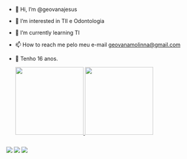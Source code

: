 - 👋 Hi, I’m @geovanajesus
- 👀 I’m interested in  TII e Odontologia  
- 🌱 I’m currently learning  TI
- 📫 How to reach me  pelo meu e-mail geovanamolinna@gmail.com
- 💚 Tenho 16 anos.

  <a href="htts://github.com/geovanajesus">
  <img height="180em" src="https://github-readme-stats.vercel.app/api?username=geovanajesus&show_icons=true&theme=dracula&include_all_commits=true&count_private=true"/>
  <img height="180em" src="https://github-readme-stats.vercel.app/api/top-langs/?username=geovanajesus&layout=compact&langs_count=7&theme=dracula"/
</div>

  ##
  
  <div>
      <a href="https://instagram.com/geh_sannto " target="_blank"><img src="https://img.shields.io/badge/-Instagram-%23E4405F?style=for-the-badge&logo=instagram&logoColor=white" target="_blank"></a>
  <a href = "mailto:contatogeovanamolinna@gmail.com"><img src="https://img.shields.io/badge/-Gmail-%23333?style=for-the-badge&logo=gmail&logoColor=white" target="_blank"></a>
  <a href="https://www.linkedin.com/in/rafaella-ballerini-45875016a" target="_blank"><img src="https://img.shields.io/badge/-LinkedIn-%230077B5?style=for-the-badge&logo=linkedin&logoColor=white" target="_blank"></a>

</div>
  

<!---
geovanajesus/geovanajesus is a ✨ special ✨ repository because its `README.md` (this file) appears on your GitHub profile.
You can click the Preview link to take a look at your changes.
--->
